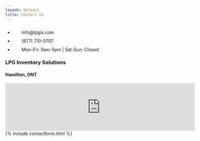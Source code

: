 ```yaml
---
layout: default
title: Contact Us
---
```


<div class="row mb-4 pb-4">
    <ul class="nav col-md-12 justify-content-center list-unstyled d-flex ">
        <li class="ms-5"><a class="text-body" href="mailto:info@lpgis.com"><svg class="bi" width="24" height="24"><use xlink:href="/assets/icons/bootstrap-icons.svg#envelope"></use></svg></a> info@lpgis.com </li>
        <li class="ms-5"><a class="text-body" href="#"><svg class="bi" width="24" height="24"><use xlink:href="/assets/icons/bootstrap-icons.svg#telephone"></use></svg></a> (877) 710-0707 </li>
        <li class="ms-5"><a class="text-body" href="#"><svg class="bi" width="24" height="24"><use xlink:href="/assets/icons/bootstrap-icons.svg#calendar"></use></svg></a> Mon-Fri: 9am-5pm | Sat-Sun: Closed </li>
    </ul>
</div>
<div class="row">
    <div class="col-md-7">
        <h3>LPG Inventory Solutions</h3><h4>Hamilton, ONT</h4>
        <div class="ratio ratio-16x9">
        <iframe class="embed-responsive-item" src="https://www.google.com/maps/embed?pb=!1m14!1m8!1m3!1d11627.259859784328!2d-79.742829!3d43.234339000000006!3m2!1i1024!2i768!4f13.1!3m3!1m2!1s0x882c98a0336ce80f%3A0xf4c0d3bfda6f5184!2sLPG%20Inventory%20Solutions!5e0!3m2!1sen!2suk!4v1704143153025!5m2!1sen!2suk" width="600" style="border:0;" allowfullscreen="" loading="lazy" referrerpolicy="no-referrer-when-downgrade"></iframe>
        </div>
    </div>
    <div class="col-md-5">
        <div class="col-md-7 float-end">
        {% include contactform.html %}
        </div>
    </div>
</div>

